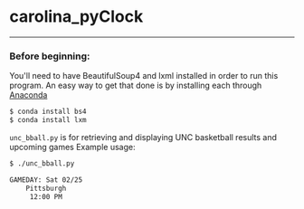# carolina_pyClock
___
### Before beginning:
You'll need to have BeautifulSoup4 and lxml installed in order to run this program.
An easy way to get that done is by installing each through [Anaconda](https://www.continuum.io/downloads)
```bash
$ conda install bs4
$ conda install lxm
```

`unc_bball.py` is for retrieving and displaying UNC basketball results and upcoming games
Example usage:
```bash
$ ./unc_bball.py

GAMEDAY: Sat 02/25
    Pittsburgh
     12:00 PM

```


